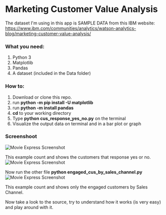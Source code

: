 # Marketing Customer Value Analysis

The dataset I'm using in this app is SAMPLE DATA from this IBM website:
https://www.ibm.com/communities/analytics/watson-analytics-blog/marketing-customer-value-analysis/

### What you need:
1. Python 3
2. Matplotlib
3. Pandas
4. A dataset (included in the Data folder)

### How to:
1. Download or clone this repo.
2. run **python -m pip install -U matplotlib**
3. run **python -m install pandas**
4. **cd** to your working directory
5. Type **python cus_response_yes_no.py** on the terminal
6. Visualize the output data on terminal and in a bar plot or graph

### Screenshoot
![Movie Express Screenshot](http://velozityweb.com/WRivera/screenshoots/customer-response-yes-no-screen-capture-2.png)

This example count and shows the customers that response yes or no.
![Movie Express Screenshot](http://velozityweb.com/WRivera/screenshoots/customer-response-yes-no-screen-capture.png)


Now run the other file **python engaged_cus_by_sales_channel.py**
![Movie Express Screenshot](http://velozityweb.com/WRivera/screenshoots/engaged-customers-by-sales-channel.png)

This example count and shows only the engaged customers by Sales Channel.

Now take a look to the source, try to understand how it works (is very easy) and play around with it.
